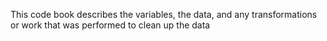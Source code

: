 This code book describes the variables, the data, and any transformations or work that was performed  to clean up the data
